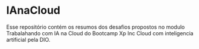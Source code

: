 # IAnaCloud

Esse repositório contém os resumos dos desafios propostos no modulo Trabalahando com IA na Cloud do Bootcamp Xp Inc Cloud com inteligencia artificial pela DIO.
